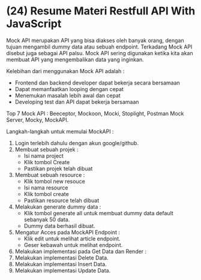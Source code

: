 # (24) Resume Materi Restfull API With JavaScript
Mock API merupakan API yang bisa diakses oleh banyak orang, dengan tujuan mengambil dummy data atau sebuah endpoint. Terkadang Mock API disebut juga sebagai API palsu. Mock API sering digunakan ketika kita akan membuat API yang mengembalikan data yang inginkan.

Kelebihan dari menggunakan Mock API adalah : 
-	Frontend dan backend developer dapat bekerja secara bersamaan
-	Dapat memanfaatkan looping dengan cepat
-	Menemukan masalah lebih awal dan cepat
-	Developing test dan API dapat bekerja bersamaan

Top 7 Mock API : Beeceptor, Mockoon, Mocki, Stoplight, Postman Mock Server, Mocky, MockAPI.

Langkah-langkah untuk memulai MockAPI :
1.	Login terlebih dahulu dengan akun google/github.
2.	Membuat sebuah projek : 
    - Isi nama project
    - Klik tombol Create
    - Pastikan projek telah dibuat
3.	Membuat sebuah resource :
    - Klik tombol new resouce
    - Isi nama resource
    - Klik tombol create
    - Pastikan resource telah dibuat
4.	Melakukan generate dummy data :
    - Klik tombol generate all untuk membuat dummy data default sebanyak 50 data.
    - Dummy data berhasil dibuat.
5.	Mengatur Acces pada MockAPI Endpoint : 
    - Klik edit untuk melihat article endpoint.
    - Geser kebawah untuk melihat endpoint.
6.	Melakukan implementasi pada Get Data dan Render :
7.	Melakukan implementasi Delete Data.
8.	Melakukan implementasi Insert Data.
9.	Melakukan implementasi Update Data.
